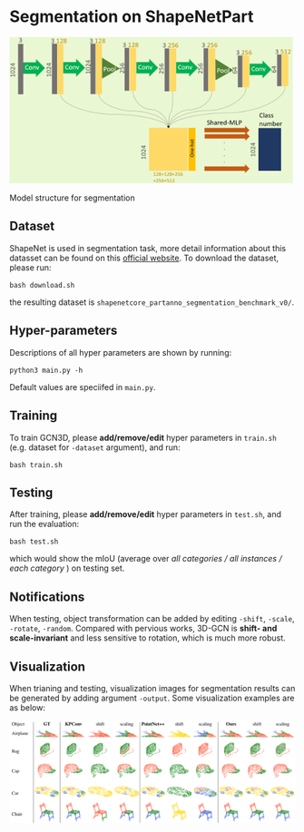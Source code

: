 # Segmentation on ShapeNetPart

<img src="../imgs/model_seg.png" alt="segmentation model" width="500" />

Model structure for segmentation

## Dataset
ShapeNet is used in segmentation task, more detail information about this datasset can be found on this [official website](https://www.shapenet.org/). To download the dataset, please run: 
```
bash download.sh
```
the resulting dataset is `shapenetcore_partanno_segmentation_benchmark_v0/`. 

## Hyper-parameters
Descriptions of all hyper parameters are shown by running:
```
python3 main.py -h
```
Default values are speciifed in `main.py`.

## Training 
To train GCN3D, please **add/remove/edit** hyper parameters in `train.sh` (e.g. dataset for `-dataset` argument), and run: 
```
bash train.sh
```

## Testing
After training, please **add/remove/edit** hyper parameters in `test.sh`, and run the evaluation:
```
bash test.sh
```
which would show the mIoU (average over *all categories / all instances / each category* ) on testing set.

## Notifications
When testing, object transformation can be added by editing `-shift`, `-scale`, `-rotate`, `-random`. Compared with pervious works, 3D-GCN is **shift- and scale-invariant** and less sensitive to rotation, which is much more robust.

## Visualization
When trianing and testing, visualization images for segmentation results can be generated by adding argument `-output`. Some visualization examples are as below:

![](../imgs/seg_vis.png)
